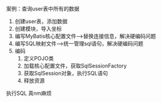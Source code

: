 案例：查询user表中所有的数据
1. 创建user表，添加数据
2. 创建模块，导入坐标
3. 编写MyBatis核心配置文件-->替换连接信息，解决硬编码问题
4. 编写SQL映射文件-->统一管理sql语句，解决硬编码问题
5. 编码
	1. 定义POJO类
	2. 加载核心配置文件，获取SqlSessionFactory
	3. 获取SqlSession对象，执行SQL语句
	4. 释放资源

执行SQL
真nm麻烦